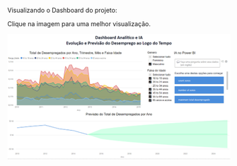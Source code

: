 Visualizando o Dashboard do projeto:


Clique na imagem para uma melhor visualização.

<img src="https://github.com/Wenceslau93/Power_BI/blob/main/Evolu%C3%A7%C3%A3o%20e%20Previsao%20do%20Desemprego%20ao%20Logo%20do%20Tempo/Evolu%C3%A7%C3%A3o%20e%20Previsao%20do%20Desemprego%20ao%20Logo%20do%20Tempo.PNG?raw=true" alt="sometext"></br></br>
